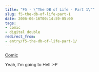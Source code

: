 ```yaml
---
title: "F5 - \"The DB of Life - Part 1\""
slug: f5-the-db-of-life-part-1
date: 2006-06-16T00:14:59-05:00
tags:
- comic
- digital double
redirect_from:
- entry/f5-the-db-of-life-part-1/
---
```

[Comic](http://digitaldouble.smackjeeves.com/comics/54182/)

Yeah, I'm going to Hell :-P
